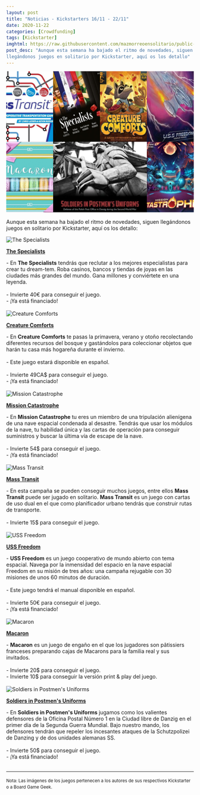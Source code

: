```yaml
---
layout: post
title: "Noticias - Kickstarters 16/11 - 22/11"
date: 2020-11-22
categories: [Crowdfunding]
tags: [Kickstarter]
imghtml: https://raw.githubusercontent.com/mazmorreoensolitario/public-images/master/crowdfunding/crowdfunding-20-1116-1122.jpg
post_desc: "Aunque esta semana ha bajado el ritmo de novedades, siguen 
llegándonos juegos en solitario por Kickstarter, aquí os los detallo"
---
```


![](https://raw.githubusercontent.com/mazmorreoensolitario/public-images/master/crowdfunding/crowdfunding-20-1116-1122.jpg)

Aunque esta semana ha bajado el ritmo de novedades, siguen llegándonos juegos
en solitario por Kickstarter, aquí os los detallo:

<div class="row">
    <div class="col-md-3">
        <img width="200" height="200"
            src="https://cf.geekdo-images.com/imhfoE1evZ_uSTKDcZ8VKQ__imagepage/img/WDSPkFI2VIbQ_iUna38oONSP-Mw=/fit-in/900x600/filters:no_upscale():strip_icc()/pic5718366.jpg"
            class="img-thumbnail" alt="The Specialists">
    </div>
    <div class="col-md-9">
        <p>
            <a target="_blank" 
                href="https://www.kickstarter.com/projects/explor8/the-specialists-boardgame-0?ref=mazmorreoensolitario">
            <strong>The Specialists</strong>
            </a>
        </p>
        - En <strong>The Specialists</strong> tendrás que reclutar a los
        mejores especialistas para crear tu dream-tem. Roba casinos, bancos y
        tiendas de joyas en las ciudades más grandes del mundo. Gana millones y
        conviértete en una leyenda.
        <br>
        <br>
	         - Invierte 40€ para conseguir el juego.<br>
         - ¡Ya está financiado!
    </div>
</div>
<br>

<div class="row">
    <div class="col-md-3">
        <img width="200" height="200"
            src="https://cf.geekdo-images.com/A0ZRM7_H6ecCQ8-lW0MtQQ__imagepage/img/9vE7cd5As1PklPZewFKhn2h4zRw=/fit-in/900x600/filters:no_upscale():strip_icc()/pic5799638.jpg"
            class="img-thumbnail" alt="Creature Comforts">
    </div>
    <div class="col-md-9">
        <p>
            <a target="_blank" 
                href="https://www.kickstarter.com/projects/kidstablebg/creature-comforts-0?ref=mazmorreoensolitario">
            <strong>Creature Comforts</strong>
            </a>
        </p>
        - En <strong>Creature Comforts</strong> te pasas la primavera, verano y
        otoño recolectando diferentes recursos del bosque y gastándolos para
        coleccionar objetos que harán tu casa más hogareña durante el invierno.
        <br>
        <br>
	        - Este juego estará disponible en español.
            <br>
            <br>
         - Invierte 49CA$ para conseguir el juego.<br>
         - ¡Ya está financiado!
    </div>
</div>
<br>

<div class="row">
    <div class="col-md-3">
        <img width="200" height="200"
            src="https://cf.geekdo-images.com/yT-TEXn6xA5ptuDSTt8b3Q__imagepage/img/RIthiaw5xNTl-cNUytevXOhlAhs=/fit-in/900x600/filters:no_upscale():strip_icc()/pic5662245.jpg"
            class="img-thumbnail" alt="Mission Catastrophe">
    </div>
    <div class="col-md-9">
        <p>
            <a target="_blank" 
                href="https://www.kickstarter.com/projects/cardboardalchemy/mission-catastrophe?ref=mazmorreoensolitario">
            <strong>Mission Catastrophe</strong>
            </a>
        </p>
        - En <strong>Mission Catastrophe</strong> tu eres un miembro de una
        tripulación alienígena de una nave espacial condenada al
        desastre. Tendrás que usar los módulos de la nave, tu habilidad única y
        las cartas de operación para conseguir suministros y buscar la última
        vía de escape de la nave.
        <br>
        <br>
	         - Invierte 54$ para conseguir el juego.<br>
         - ¡Ya está financiado!
    </div>
</div>
<br>

<div class="row">
    <div class="col-md-3">
        <img width="200" height="200"
            src="https://cf.geekdo-images.com/iNTOVh6O7RUrMlrLTMmtmg__imagepage/img/GZf-g4jWTY1IjqitAPM_HeCKzlg=/fit-in/900x600/filters:no_upscale():strip_icc()/pic5268371.jpg"
            class="img-thumbnail" alt="Mass Transit">
    </div>
    <div class="col-md-9">
        <p>
            <a target="_blank" 
                href="https://www.kickstarter.com/projects/calliopegamenight/the-calliope-game-night-extravaganza?ref=mazmorreoensolitario">
            <strong>Mass Transit</strong>
            </a>
        </p>
        - En esta campaña se pueden conseguir muchos juegos, entre ellos
        <strong>Mass Transit</strong> puede ser jugado en
        solitario. <strong>Mass Transit</strong> es un juego con cartas de uso
        dual en el que como planificador urbano tendrás que construir rutas de
        transporte.
        <br>
        <br>
	         - Invierte 15$ para conseguir el juego.<br>
    </div>
</div>
<br>

<div class="row">
    <div class="col-md-3">
        <img width="200" height="200"
            src="https://cf.geekdo-images.com/FW3znc2Yzr5UVDlyzlWGAA__imagepage/img/TXC_qxeMqYFqtuohao4rJGjmnFY=/fit-in/900x600/filters:no_upscale():strip_icc()/pic5610404.jpg"
            class="img-thumbnail" alt="USS Freedom">
    </div>
    <div class="col-md-9">
        <p>
            <a target="_blank" 
                href="https://www.kickstarter.com/projects/dreamcraftgames/uss-freedom?ref=mazmorreoensolitario">
            <strong>USS Freedom</strong>
            </a>
        </p>
        - <strong>USS Freedom</strong> es un juego cooperativo de mundo abierto
        con tema espacial. Navega por la inmensidad del espacio en la nave
        espacial Freedom en su misión de tres años: una campaña rejugable con
        30 misiones de unos 60 minutos de duración.
        <br>
        <br>
	        - Este juego tendrá el manual disponible en español.
            <br>
            <br>
         - Invierte 50€ para conseguir el juego.<br>
         - ¡Ya está financiado!
    </div>
</div>
<br>

<div class="row">
    <div class="col-md-3">
        <img width="200" height="200"
            src="https://cf.geekdo-images.com/ngZ_k15DR8FJmm2f2u-zJw__imagepage/img/U_bSj-wn0tqWHTunvy6aTtxBsAg=/fit-in/900x600/filters:no_upscale():strip_icc()/pic5664084.jpg"
            class="img-thumbnail" alt="Macaron">
    </div>
    <div class="col-md-9">
        <p>
            <a target="_blank" 
                href="https://www.kickstarter.com/projects/tatewu/macaron-a-card-game-with-novel-tastes?ref=mazmorreoensolitario">
            <strong>Macaron</strong>
            </a>
        </p>
        - <strong>Macaron</strong> es un juego de engaño en el que los
        jugadores son pâtissiers franceses preparando cajas de Macarons para la
        familia real y sus invitados.
        <br>
        <br>
	         - Invierte 20$ para conseguir el juego.<br>
         - Invierte 10$ para conseguir la versión print & play del juego.<br>
    </div>
</div>
<br>

<div class="row">
    <div class="col-md-3">
        <img width="200" height="200"
            src="https://cf.geekdo-images.com/8Z0aoIEbABsWeakgYD6W6g__imagepage/img/W0OqCldm-S91Rl657Xgf66S3l00=/fit-in/900x600/filters:no_upscale():strip_icc()/pic5628286.jpg"
            class="img-thumbnail" alt="Soldiers in Postmen's Uniforms">
    </div>
    <div class="col-md-9">
        <p>
            <a target="_blank" 
                href="https://www.kickstarter.com/projects/danverssengames/dvg-soldiers-in-postmens-uniforms?ref=mazmorreoensolitario">
            <strong>Soldiers in Postmen's Uniforms</strong>
            </a>
        </p>
        - En <strong>Soldiers in Postmen's Uniforms</strong> jugamos como los
        valientes defensores de la Oficina Postal Número 1 en la Ciudad libre
        de Danzig en el primer día de la Segunda Guerra Mundial. Bajo nuestro
        mando, los defensores tendrán que repeler los incesantes ataques de la
        Schutzpolizei de Danzing y de dos unidades alemanas SS.
        <br>
        <br>
	         - Invierte 50$ para conseguir el juego.<br>
         - ¡Ya está financiado!
    </div>
</div>
<br>

<hr>

<small>Nota: Las imágenes de los juegos pertenecen a los autores de sus
respectivos Kickstarter o a Board Game Geek.</small>
